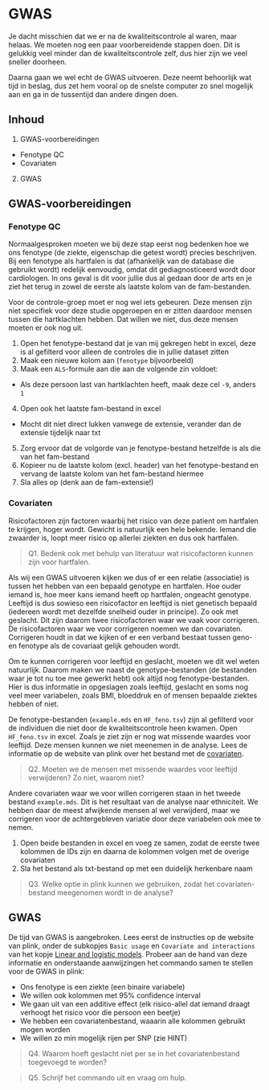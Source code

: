 # GWAS

Je dacht misschien dat we er na de kwaliteitscontrole al waren, maar helaas. We moeten nog een paar voorbereidende stappen doen. Dit is gelukkig veel minder dan de kwaliteitscontrole zelf, dus hier zijn we veel sneller doorheen.

Daarna gaan we wel echt de GWAS uitvoeren. Deze neemt behoorlijk wat tijd in beslag, dus zet hem vooral op de snelste computer zo snel mogelijk aan en ga in de tussentijd dan andere dingen doen.

## Inhoud
1. GWAS-voorbereidingen
  * Fenotype QC
  * Covariaten
2. GWAS

## GWAS-voorbereidingen
### Fenotype QC
Normaalgesproken moeten we bij deze stap eerst nog bedenken hoe we ons fenotype (de ziekte, eigenschap die getest wordt) precies beschrijven. Bij een fenotype als hartfalen is dat (afhankelijk van de database die gebruikt wordt) redelijk eenvoudig, omdat dit gediagnosticeerd wordt door cardiologen. In ons geval is dit voor jullie dus al gedaan door de arts en je ziet het terug in zowel de eerste als laatste kolom van de fam-bestanden.

Voor de controle-groep moet er nog wel iets gebeuren. Deze mensen zijn niet specifiek voor deze studie opgeroepen en er zitten daardoor mensen tussen die hartklachten hebben. Dat willen we niet, dus deze mensen moeten er ook nog uit.
1. Open het fenotype-bestand dat je van mij gekregen hebt in excel, deze is al gefilterd voor alleen de controles die in jullie dataset zitten
2. Maak een nieuwe kolom aan (`fenotype` bijvoorbeeld)
3. Maak een `ALS`-formule aan die aan de volgende zin voldoet:
  * Als deze persoon last van hartklachten heeft, maak deze cel `-9`, anders `1`
4. Open ook het laatste fam-bestand in excel
  * Mocht dit niet direct lukken vanwege de extensie, verander dan de extensie tijdelijk naar txt
5. Zorg ervoor dat de volgorde van je fenotype-bestand hetzelfde is als die van het fam-bestand
6. Kopieer nu de laatste kolom (excl. header) van het fenotype-bestand en vervang de laatste kolom van het fam-bestand hiermee
7. Sla alles op (denk aan de fam-extensie!)

### Covariaten
Risicofactoren zijn factoren waarbij het risico van deze patient om hartfalen te krijgen, hoger wordt. Gewicht is natuurlijk een hele bekende. Iemand die zwaarder is, loopt meer risico op allerlei ziekten en dus ook hartfalen.
> Q1. Bedenk ook met behulp van literatuur wat risicofactoren kunnen zijn voor hartfalen.

Als wij een GWAS uitvoeren kijken we dus of er een relatie (associatie) is tussen het hebben van een bepaald genotype en hartfalen. Hoe ouder iemand is, hoe meer kans iemand heeft op hartfalen, ongeacht genotype. Leeftijd is dus sowieso een risicofactor en leeftijd is niet genetisch bepaald (iedereen wordt met dezelfde snelheid ouder in principe). Zo ook met geslacht. Dit zijn daarom twee risicofactoren waar we vaak voor corrigeren. De risicofactoren waar we voor corrigeren noemen we dan covariaten. Corrigeren houdt in dat we kijken of er een verband bestaat tussen geno- en fenotype als de covariaat gelijk gehouden wordt.

Om te kunnen corrigeren voor leeftijd en geslacht, moeten we dit wel weten natuurlijk. Daarom maken we naast de genotype-bestanden (de bestanden waar je tot nu toe mee gewerkt hebt) ook altijd nog fenotype-bestanden. Hier is dus informatie in opgeslagen zoals leeftijd, geslacht en soms nog veel meer variabelen, zoals BMI, bloeddruk en of mensen bepaalde ziektes hebben of niet.

De fenotype-bestanden (`example.mds` en `HF_feno.tsv`) zijn al gefilterd voor de individuen die niet door de kwaliteitscontrole heen kwamen. Open `HF_feno.tsv` in excel. Zoals je ziet zijn er nog wat missende waardes voor leeftijd. Deze mensen kunnen we niet meenemen in de analyse. Lees de informatie op de website van plink over het bestand met de [covariaten](http://zzz.bwh.harvard.edu/plink/data.shtml#covar).

> Q2. Moeten we de mensen met missende waardes voor leeftijd verwijderen? Zo niet, waarom niet?

Andere covariaten waar we voor willen corrigeren staan in het tweede bestand `example.mds`. Dit is het resultaat van de analyse naar ethniciteit. We hebben daar de meest afwijkende mensen al wel verwijderd, maar we corrigeren voor de achtergebleven variatie door deze variabelen ook mee te nemen.

1. Open beide bestanden in excel en voeg ze samen, zodat de eerste twee kolommen de IDs zijn en daarna de kolommen volgen met de overige covariaten
2. Sla het bestand als txt-bestand op met een duidelijk herkenbare naam

> Q3. Welke optie in plink kunnen we gebruiken, zodat het covariaten-bestand meegenomen wordt in de analyse?

## GWAS

De tijd van GWAS is aangebroken. Lees eerst de instructies op de website van plink, onder de subkopjes `Basic usage` en `Covariate and interactions` van het kopje [Linear and logistic models](http://zzz.bwh.harvard.edu/plink/anal.shtml#glm). Probeer aan de hand van deze informatie en onderstaande aanwijzingen het commando samen te stellen voor de GWAS in plink:
* Ons fenotype is een ziekte (een binaire variabele)
* We willen ook kolommen met 95% confidence interval
* We gaan uit van een additive effect (elk risico-allel dat iemand draagt verhoogt het risico voor die persoon een beetje)
* We hebben een covariatenbestand, waaarin alle kolommen gebruikt mogen worden
* We willen zo min mogelijk rijen per SNP (zie HINT)

> Q4. Waarom hoeft geslacht niet per se in het covariatenbestand toegevoegd te worden?

> Q5. Schrijf het commando uit en vraag om hulp.
